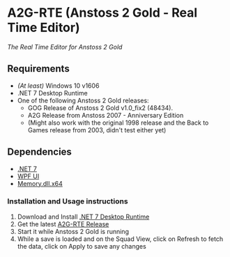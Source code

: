 # A2G-RTE (Anstoss 2 Gold - Real Time Editor)
*The Real Time Editor for Anstoss 2 Gold*

## Requirements
- *(At least)* Windows 10 v1606
- .NET 7 Desktop Runtime
- One of the following Anstoss 2 Gold releases:
  - GOG Release of Anstoss 2 Gold v1.0_fix2 (48434).
  - A2G Release from Anstoss 2007 - Anniversary Edition
  - (Might also work with the original 1998 release and the Back to Games release from 2003, didn't test either yet)

## Dependencies
- [.NET 7](https://github.com/dotnet/core/blob/main/release-notes/7.0/README.md)
- [WPF UI](https://github.com/lepoco/wpfui)
- [Memory.dll.x64](https://github.com/erfg12/memory.dll)

### Installation and Usage instructions
1. Download and Install  [.NET 7 Desktop Runtime](https://dotnet.microsoft.com/en-us/download/dotnet/thank-you/runtime-desktop-7.0.10-windows-x64-installer)
2. Get the latest [A2G-RTE Release](https://github.com/strajk-/A2G-RTE/releases/latest)
3. Start it while Anstoss 2 Gold is running
4. While a save is loaded and on the Squad View, click on Refresh to fetch the data, click on Apply to save any changes

